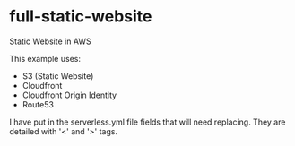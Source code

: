 # full-static-website
Static Website in AWS

This example uses:
- S3 (Static Website)
- Cloudfront
- Cloudfront Origin Identity
- Route53

I have put in the serverless.yml file fields that will need replacing. They are detailed with '<' and '>' tags.
